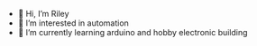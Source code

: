 - 👋 Hi, I’m Riley
- 👀 I’m interested in automation
- 🌱 I’m currently learning arduino and hobby electronic building

